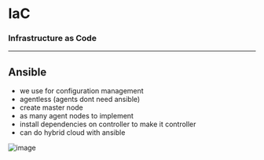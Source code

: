# IaC
### Infrastructure as Code
---


## Ansible
- we use for configuration management
- agentless (agents dont need ansible)
- create master node
- as many agent nodes to implement
- install dependencies on controller to make it controller
- can do hybrid cloud with ansible 


![image](https://user-images.githubusercontent.com/110176257/188426540-5f0b89ce-297a-4565-a983-aba40eb60ddd.png)

